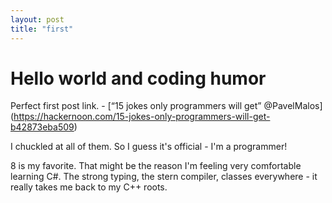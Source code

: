 ```yaml
---
layout: post
title: "first"
---
```


# Hello world and coding humor

Perfect first post link. - [“15 jokes only programmers will get” @PavelMalos] (https://hackernoon.com/15-jokes-only-programmers-will-get-b42873eba509)

I chuckled at all of them. So I guess it's official - I'm a programmer!

8 is my favorite. That might be the reason I'm feeling very comfortable learning C#. The strong typing, the stern compiler, classes everywhere - it really takes me back to my C++ roots.